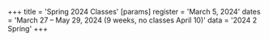 +++
title = 'Spring 2024 Classes'
[params]
	register = 'March 5, 2024'
	dates = 'March 27 – May 29, 2024 (9 weeks, no classes April 10)'
	data = '2024 2 Spring'
+++